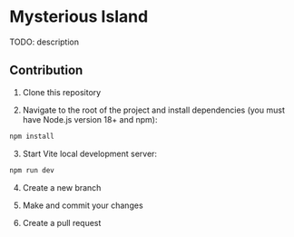 # Mysterious Island

TODO: description

## Contribution

1. Clone this repository

2. Navigate to the root of the project and install dependencies (you must have Node.js version 18+ and npm):
```bash
npm install
```

3. Start Vite local development server:

```bash
npm run dev
```

4. Create a new branch

5. Make and commit your changes

6. Create a pull request